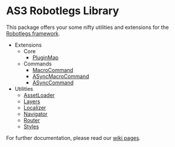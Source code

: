 # AS3 Robotlegs Library

This package offers your some nifty utilities and extensions for the [Robotlegs framework](https://github.com/robotlegs/robotlegs-framework).

* Extensions
	* Core
		* [PluginMap](https://github.com/moorinteractive/as3-robotlegs-library/wiki/pluginmap)
	* Commands
		* [MacroCommand](https://github.com/moorinteractive/as3-robotlegs-library/wiki/macrocommand)
		* [ASyncMacroCommand](https://github.com/moorinteractive/as3-robotlegs-library/wiki/asyncmacrocommand)
		* [ASyncCommand](https://github.com/moorinteractive/as3-robotlegs-library/wiki/macrocommand)
* Utilities
	* [AssetLoader](https://github.com/moorinteractive/as3-robotlegs-library/wiki/assetloader)
	* [Layers](https://github.com/moorinteractive/as3-robotlegs-library/wiki/layers)
	* [Localizer](https://github.com/moorinteractive/as3-robotlegs-library/wiki/localizer)
	* [Navigator](https://github.com/moorinteractive/as3-robotlegs-library/wiki/navigator)
	* [Router](https://github.com/moorinteractive/as3-robotlegs-library/wiki/router)
	* [Styles](https://github.com/moorinteractive/as3-robotlegs-library/wiki/styles)

For further documentation, please read our [wiki pages](https://github.com/moorinteractive/as3-robotlegs-library/wiki).